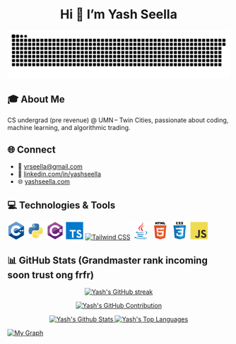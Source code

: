 <h1 align="center">Hi 👋 I’m Yash Seella</h1>

<!-- 1. Snake animation --> 
<p align="center">
  <picture>
    <source
      media="(prefers-color-scheme: dark)"
      srcset="https://raw.githubusercontent.com/yashhhseella/yashhhseella/output/github-contribution-grid-snake-dark.svg?palette=github-dark" />
    <source
      media="(prefers-color-scheme: light)"
      srcset="https://raw.githubusercontent.com/yashhhseella/yashhhseella/output/github-contribution-grid-snake.svg" />
    <img
      alt="GitHub Contribution Snake"
      src="https://raw.githubusercontent.com/yashhhseella/yashhhseella/output/github-contribution-grid-snake.svg" />
  </picture>
</p>

<!-- 2. About Me -->
## 🎓 About Me  
CS undergrad (pre revenue) @ UMN – Twin Cities, passionate about coding, machine learning, and algorithmic trading.

<!-- 3. Connect -->
## 🌐 Connect
- 📧 [yrseella@gmail.com](mailto:yrseella@umn.edu)  
- 🔗 [linkedin.com/in/yashseella](https://www.linkedin.com/in/yashseella/)  
- 🌐 [yashseella.com](https://yashseella.com)


<!-- 4. Technologies & Tools -->
## 💻 Technologies & Tools
<p align="left">
  <a href="https://www.w3schools.com/cpp/"       target="_blank"><img src="https://raw.githubusercontent.com/devicons/devicon/master/icons/cplusplus/cplusplus-original.svg" alt="C++" width="40"/></a>
  <a href="https://www.python.org"               target="_blank"><img src="https://raw.githubusercontent.com/devicons/devicon/master/icons/python/python-original.svg" alt="Python" width="40"/></a>
  <a href="https://www.w3schools.com/cs/"        target="_blank"><img src="https://raw.githubusercontent.com/devicons/devicon/master/icons/csharp/csharp-original.svg" alt="C#" width="40"/></a>
  <a href="https://www.typescriptlang.org/"      target="_blank"><img src="https://raw.githubusercontent.com/devicons/devicon/master/icons/typescript/typescript-original.svg" alt="TypeScript" width="40"/></a>
  <a href="https://tailwindcss.com/"             target="_blank"><img src="https://www.vectorlogo.zone/logos/tailwindcss/tailwindcss-icon.svg" alt="Tailwind CSS" width="40"/></a>
  <a href="https://www.java.com"                 target="_blank"><img src="https://raw.githubusercontent.com/devicons/devicon/master/icons/java/java-original.svg" alt="Java" width="40"/></a>
  <a href="https://www.w3.org/html/"             target="_blank"><img src="https://raw.githubusercontent.com/devicons/devicon/master/icons/html5/html5-original-wordmark.svg" alt="HTML5" width="40"/></a>
  <a href="https://www.w3schools.com/css/"       target="_blank"><img src="https://raw.githubusercontent.com/devicons/devicon/master/icons/css3/css3-original-wordmark.svg" alt="CSS3" width="40"/></a>
  <a href="https://javascript.com"               target="_blank"><img src="https://raw.githubusercontent.com/devicons/devicon/master/icons/javascript/javascript-original.svg" alt="JavaScript" width="40"/></a>
</p>

<!-- 5. GitHub Stats -->
## 📊 GitHub Stats (Grandmaster rank incoming soon trust ong frfr)
<p align="center">
  <a href="https://github.com/yashhhseella">
    <img src="https://github-readme-streak-stats.herokuapp.com/?user=yashhhseella&theme=dark&background=0D1117" alt="Yash's GitHub streak"/>
  </a>
</p>

<p align="center">
  <a href="https://github.com/yashhhseella">
    <img src="https://github-profile-summary-cards.vercel.app/api/cards/profile-details?username=yashhhseella&theme=github_dark" alt="Yash's GitHub Contribution"/>
  </a>
</p>

<p align="center">
  <a href="https://github.com/yashhhseella">
    <img alt="Yash's Github Stats" src="https://denvercoder1-github-readme-stats.vercel.app/api?username=yashhhseella&show_icons=true&count_private=true&theme=dark&bg_color=0D1117" height="192px" width="49.5%"/>
  </a>
  <a href="https://github.com/yashhhseella">
    <img alt="Yash's Top Languages" src="https://denvercoder1-github-readme-stats.vercel.app/api/top-langs/?username=yashhhseella&langs_count=8&layout=compact&theme=dark&bg_color=0D1117" height="192px" width="49.5%"/>
  </a>
</p>

[![My Graph](https://github-readme-activity-graph.vercel.app/graph?username=yashhhseella&bg_color=0d1117&color=ffffff&line=3ebe5e&point=3ebe5e&area=true&area_color=2ea043&hide_border=true)](https://github.com/ashutosh00710/github-readme-activity-graph)
